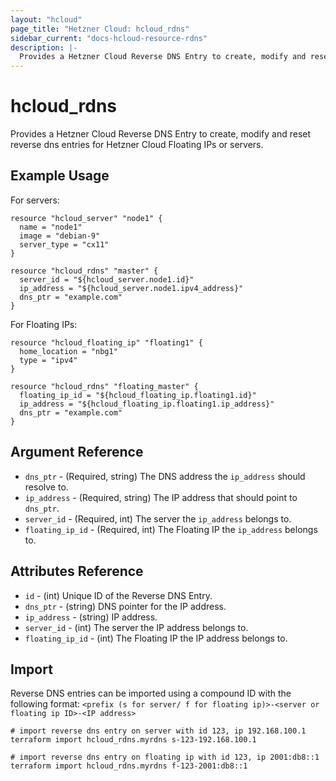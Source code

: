 ```yaml
---
layout: "hcloud"
page_title: "Hetzner Cloud: hcloud_rdns"
sidebar_current: "docs-hcloud-resource-rdns"
description: |-
  Provides a Hetzner Cloud Reverse DNS Entry to create, modify and reset reverse dns entries for Hetzner Cloud Floating IPs or servers.
---
```


# hcloud_rdns

Provides a Hetzner Cloud Reverse DNS Entry to create, modify and reset reverse dns entries for Hetzner Cloud Floating IPs or servers.

## Example Usage

For servers:

```hcl
resource "hcloud_server" "node1" {
  name = "node1"
  image = "debian-9"
  server_type = "cx11"
}

resource "hcloud_rdns" "master" {
  server_id = "${hcloud_server.node1.id}"
  ip_address = "${hcloud_server.node1.ipv4_address}"
  dns_ptr = "example.com"
}
```

For Floating IPs:

```hcl
resource "hcloud_floating_ip" "floating1" {
  home_location = "nbg1"
  type = "ipv4"
}

resource "hcloud_rdns" "floating_master" {
  floating_ip_id = "${hcloud_floating_ip.floating1.id}"
  ip_address = "${hcloud_floating_ip.floating1.ip_address}"
  dns_ptr = "example.com"
}
```
## Argument Reference

- `dns_ptr` - (Required, string) The DNS address the `ip_address` should resolve to.
- `ip_address` - (Required, string) The IP address that should point to `dns_ptr`.
- `server_id` - (Required, int) The server the `ip_address` belongs to.
- `floating_ip_id` - (Required, int) The Floating IP the `ip_address` belongs to.

## Attributes Reference

- `id` - (int) Unique ID of the Reverse DNS Entry.
- `dns_ptr` - (string) DNS pointer for the IP address.
- `ip_address` - (string) IP address.
- `server_id` - (int) The server the IP address belongs to.
- `floating_ip_id` - (int) The Floating IP the IP address belongs to.

## Import

Reverse DNS entries can be imported using a compound ID with the following format:
`<prefix (s for server/ f for floating ip)>-<server or floating ip ID>-<IP address>`

```
# import reverse dns entry on server with id 123, ip 192.168.100.1
terraform import hcloud_rdns.myrdns s-123-192.168.100.1

# import reverse dns entry on floating ip with id 123, ip 2001:db8::1
terraform import hcloud_rdns.myrdns f-123-2001:db8::1
```
